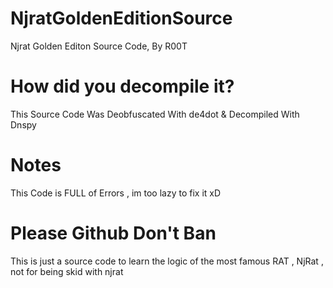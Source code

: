 # NjratGoldenEditionSource

Njrat Golden Editon Source Code, By R00T

# How did you decompile it?
This Source Code Was Deobfuscated With de4dot & Decompiled With Dnspy

# Notes
This Code is FULL of Errors , im too lazy to fix it xD

# Please Github Don't Ban
 This is just a source code to learn the logic of the most famous RAT , NjRat , not for being skid with njrat 

